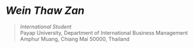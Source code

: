 # _Wein Thaw Zan_
> _International Student_<br />
> Payap University, Department of International Business Management<br />
> Amphur Muang, Chiang Mai 50000, Thailand<br />
